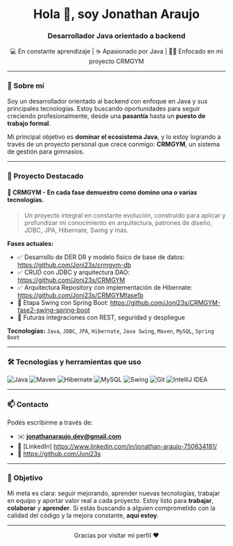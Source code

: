 <h1 align="center">Hola 👋, soy Jonathan Araujo</h1>
<h3 align="center">Desarrollador Java orientado a backend</h3>

<p align="center">
  💻 En constante aprendizaje | ☕ Apasionado por Java | 🏋️‍♂️ Enfocado en mi proyecto CRMGYM
</p>

---

### 🧠 Sobre mí

Soy un desarrollador orientado al backend con enfoque en Java y sus principales tecnologías. Estoy buscando oportunidades para seguir creciendo profesionalmente, desde una **pasantía** hasta un **puesto de trabajo formal**.

Mi principal objetivo es **dominar el ecosistema Java**, y lo estoy logrando a través de un proyecto personal que crece conmigo: **CRMGYM**, un sistema de gestión para gimnasios.

---

### 🚀 Proyecto Destacado

#### 🔹 CRMGYM - En cada fase demuestro como domino una o varias tecnologías.

> Un proyecto integral en constante evolución, construido para aplicar y profundizar mi conocimiento en arquitectura, patrones de diseño, JDBC, JPA, Hibernate, Swing y más.

**Fases actuales:**
- ✅ Desarrollo de DER DR y modelo fisico de base de datos: https://github.com/Joni23s/crmgym-db
- ✅ CRUD con JDBC y arquitectura DAO: https://github.com/Joni23s/CRMGYM
- ✅ Arquitectura Repository con implementación de Hibernate: https://github.com/Joni23s/CRMGYMfase1b
- 🔄 Etapa Swing con Spring Boot: https://github.com/Joni23s/CRMGYM-fase2-swing-spring-boot
- 🧩 Futuras integraciones con REST, seguridad y despliegue

**Tecnologías:**
`Java`, `JDBC`, `JPA`, `Hibernate`, `Java Swing`, `Maven`, `MySQL`, `Spring Boot`

---

### 🛠️ Tecnologías y herramientas que uso

![Java](https://img.shields.io/badge/-Java-007396?style=flat-square&logo=java)
![Maven](https://img.shields.io/badge/-Maven-C71A36?style=flat-square&logo=apache-maven)
![Hibernate](https://img.shields.io/badge/-Hibernate-59666C?style=flat-square&logo=hibernate)
![MySQL](https://img.shields.io/badge/-MySQL-4479A1?style=flat-square&logo=mysql)
![Swing](https://img.shields.io/badge/-Java%20Swing-ED8B00?style=flat-square&logo=java)
![Git](https://img.shields.io/badge/-Git-F05032?style=flat-square&logo=git)
![IntelliJ IDEA](https://img.shields.io/badge/-IntelliJ%20IDEA-000000?style=flat-square&logo=intellij-idea)

---

### 📫 Contacto

Podés escribirme a través de:

- ✉️ **jonathanaraujo.dev@gmail.com**
- 💼 [LinkedIn] https://www.linkedin.com/in/jonathan-araujo-750634181/
- 📂 https://github.com/Joni23s

---

### 🎯 Objetivo

Mi meta es clara: seguir mejorando, aprender nuevas tecnologías, trabajar en equipo y aportar valor real a cada proyecto. Estoy listo para **trabajar**, **colaborar** y **aprender**. Si estás buscando a alguien comprometido con la calidad del código y la mejora constante, **aquí estoy**.

---

<p align="center">
Gracias por visitar mi perfil ❤️
</p>

